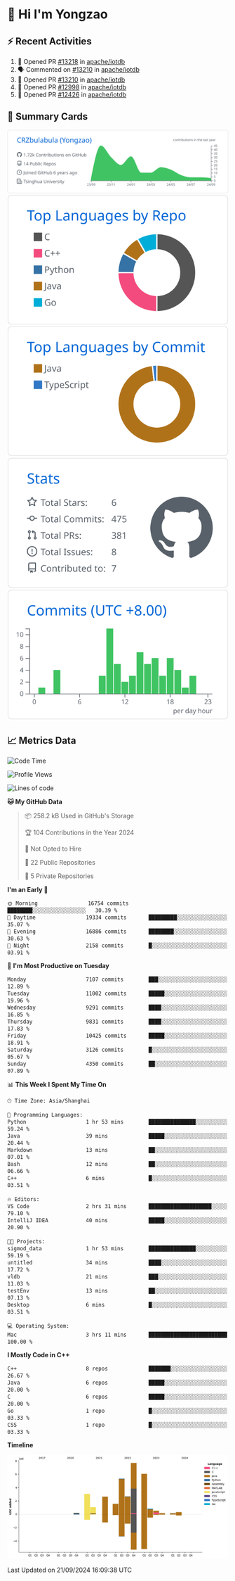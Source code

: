 # 👋 Hi I'm Yongzao

## ⚡ Recent Activities
<!--START_SECTION:activity-->
1. 💪 Opened PR [#13218](https://github.com/apache/iotdb/pull/13218) in [apache/iotdb](https://github.com/apache/iotdb)
2. 🗣 Commented on [#13210](https://github.com/apache/iotdb/pull/13210#issuecomment-2294850976) in [apache/iotdb](https://github.com/apache/iotdb)
3. 💪 Opened PR [#13210](https://github.com/apache/iotdb/pull/13210) in [apache/iotdb](https://github.com/apache/iotdb)
4. 💪 Opened PR [#12998](https://github.com/apache/iotdb/pull/12998) in [apache/iotdb](https://github.com/apache/iotdb)
5. 💪 Opened PR [#12426](https://github.com/apache/iotdb/pull/12426) in [apache/iotdb](https://github.com/apache/iotdb)
<!--END_SECTION:activity-->

## 🎑 Summary Cards

[![](https://raw.githubusercontent.com/CRZbulabula/CRZbulabula/main/profile-summary-card-output/github/0-profile-details.svg)](https://github.com/vn7n24fzkq/github-profile-summary-cards)
[![](https://raw.githubusercontent.com/CRZbulabula/CRZbulabula/main/profile-summary-card-output/github/1-repos-per-language.svg)](https://github.com/vn7n24fzkq/github-profile-summary-cards) [![](https://raw.githubusercontent.com/CRZbulabula/CRZbulabula/main/profile-summary-card-output/github/2-most-commit-language.svg)](https://github.com/vn7n24fzkq/github-profile-summary-cards)
[![](https://raw.githubusercontent.com/CRZbulabula/CRZbulabula/main/profile-summary-card-output/github/3-stats.svg)](https://github.com/vn7n24fzkq/github-profile-summary-cards) [![](https://raw.githubusercontent.com/CRZbulabula/CRZbulabula/main/profile-summary-card-output/github/4-productive-time.svg)](https://github.com/vn7n24fzkq/github-profile-summary-cards)

## 📈 Metrics Data

<!--START_SECTION:waka-->
![Code Time](http://img.shields.io/badge/Code%20Time-686%20hrs%2023%20mins-blue)

![Profile Views](http://img.shields.io/badge/Profile%20Views-5-blue)

![Lines of code](https://img.shields.io/badge/From%20Hello%20World%20I%27ve%20Written-32.0%20million%20lines%20of%20code-blue)

**🐱 My GitHub Data** 

> 📦 258.2 kB Used in GitHub's Storage 
 > 
> 🏆 104 Contributions in the Year 2024
 > 
> 🚫 Not Opted to Hire
 > 
> 📜 22 Public Repositories 
 > 
> 🔑 5 Private Repositories 
 > 
**I'm an Early 🐤** 

```text
🌞 Morning                16754 commits       ████████░░░░░░░░░░░░░░░░░   30.39 % 
🌆 Daytime                19334 commits       █████████░░░░░░░░░░░░░░░░   35.07 % 
🌃 Evening                16886 commits       ████████░░░░░░░░░░░░░░░░░   30.63 % 
🌙 Night                  2158 commits        █░░░░░░░░░░░░░░░░░░░░░░░░   03.91 % 
```
📅 **I'm Most Productive on Tuesday** 

```text
Monday                   7107 commits        ███░░░░░░░░░░░░░░░░░░░░░░   12.89 % 
Tuesday                  11002 commits       █████░░░░░░░░░░░░░░░░░░░░   19.96 % 
Wednesday                9291 commits        ████░░░░░░░░░░░░░░░░░░░░░   16.85 % 
Thursday                 9831 commits        ████░░░░░░░░░░░░░░░░░░░░░   17.83 % 
Friday                   10425 commits       █████░░░░░░░░░░░░░░░░░░░░   18.91 % 
Saturday                 3126 commits        █░░░░░░░░░░░░░░░░░░░░░░░░   05.67 % 
Sunday                   4350 commits        ██░░░░░░░░░░░░░░░░░░░░░░░   07.89 % 
```


📊 **This Week I Spent My Time On** 

```text
🕑︎ Time Zone: Asia/Shanghai

💬 Programming Languages: 
Python                   1 hr 53 mins        ███████████████░░░░░░░░░░   59.24 % 
Java                     39 mins             █████░░░░░░░░░░░░░░░░░░░░   20.44 % 
Markdown                 13 mins             ██░░░░░░░░░░░░░░░░░░░░░░░   07.01 % 
Bash                     12 mins             ██░░░░░░░░░░░░░░░░░░░░░░░   06.66 % 
C++                      6 mins              █░░░░░░░░░░░░░░░░░░░░░░░░   03.51 % 

🔥 Editors: 
VS Code                  2 hrs 31 mins       ████████████████████░░░░░   79.10 % 
IntelliJ IDEA            40 mins             █████░░░░░░░░░░░░░░░░░░░░   20.90 % 

🐱‍💻 Projects: 
sigmod_data              1 hr 53 mins        ███████████████░░░░░░░░░░   59.19 % 
untitled                 34 mins             ████░░░░░░░░░░░░░░░░░░░░░   17.72 % 
vldb                     21 mins             ███░░░░░░░░░░░░░░░░░░░░░░   11.03 % 
testEnv                  13 mins             ██░░░░░░░░░░░░░░░░░░░░░░░   07.13 % 
Desktop                  6 mins              █░░░░░░░░░░░░░░░░░░░░░░░░   03.51 % 

💻 Operating System: 
Mac                      3 hrs 11 mins       █████████████████████████   100.00 % 
```

**I Mostly Code in C++** 

```text
C++                      8 repos             ███████░░░░░░░░░░░░░░░░░░   26.67 % 
Java                     6 repos             █████░░░░░░░░░░░░░░░░░░░░   20.00 % 
C                        6 repos             █████░░░░░░░░░░░░░░░░░░░░   20.00 % 
Go                       1 repo              █░░░░░░░░░░░░░░░░░░░░░░░░   03.33 % 
CSS                      1 repo              █░░░░░░░░░░░░░░░░░░░░░░░░   03.33 % 
```



**Timeline**

![Lines of Code chart](https://raw.githubusercontent.com/CRZbulabula/CRZbulabula/main/assets/bar_graph.png)


 Last Updated on 21/09/2024 16:09:38 UTC
<!--END_SECTION:waka-->

